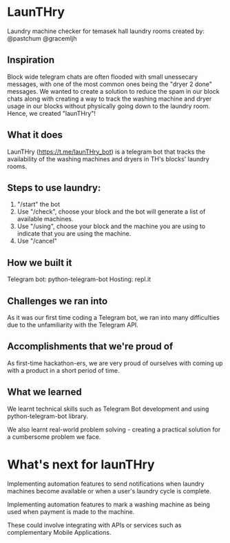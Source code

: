 # LaunTHry
Laundry machine checker for temasek hall laundry rooms created by: @pastchum @gracemljh

## Inspiration
Block wide telegram chats are often flooded with small unessecary messages, with one of the most common ones being the "dryer 2 done" messages. We wanted to create a solution to reduce the spam in our block chats along with creating a way to track the washing machine and dryer usage in our blocks without physically going down to the laundry room. Hence, we created "launTHry"!

## What it does
LaunTHry (https://t.me/launTHry_bot) is a telegram bot that tracks the availability of the washing machines and dryers in TH's blocks' laundry rooms.

## Steps to use laundry:

1. "/start" the bot
2. Use "/check", choose your block and the bot will generate a list of available machines.
3. Use "/using", choose your block and the machine you are using to indicate that you are using the machine.
4. Use "/cancel"


## How we built it
Telegram bot: python-telegram-bot Hosting: repl.it

## Challenges we ran into
As it was our first time coding a Telegram bot, we ran into many difficulties due to the unfamiliarity with the Telegram API.

## Accomplishments that we're proud of
As first-time hackathon-ers, we are very proud of ourselves with coming up with a product in a short period of time.

## What we learned
We learnt technical skills such as Telegram Bot development and using python-telegram-bot library.

We also learnt real-world problem solving - creating a practical solution for a cumbersome problem we face.

# What's next for launTHry
Implementing automation features to send notifications when laundry machines become available or when a user's laundry cycle is complete.

Implementing automation features to mark a washing machine as being used when payment is made to the machine.

These could involve integrating with APIs or services such as complementary Mobile Applications.
